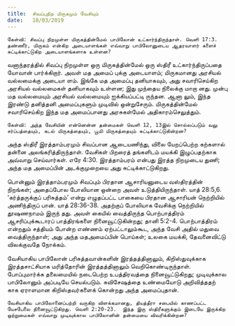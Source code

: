 ```yaml
---
title:  சிவப்புநிற மிருகமும் வேசியும்
date:   18/03/2019
---
```


`கேள்வி: சிவப்பு நிறமுள்ள மிருகத்தின்மேல் பாபிலோன் உட்கார்ந்திருந்தாள். வெளி 17:3.    தண்ணீர், மிருகம் என்கிற அடையாளங்கள் எவ்வாறு பாபிலோனுடைய ஆதரவாளர் களைச் சுட்டிக்காட்டுகிற அடையாளங்களாக உள்ளன?`

வனாந்தரத்தில் சிவப்பு நிறமுள்ள ஒரு மிருகத்தின்மேல் ஒரு ஸ்திரீ உட்கார்ந்திருப்பதை யோவான் பார்க்கிறார்.  அவள் மத அமைப் புக்கு அடையாளம்; மிருகமானது அரசியல் வல்லமைக்கு அடையா ளம்.  இங்கே மத அமைப்பு தனியாகவும், அது சவாரிசெய்கிற அரசியல் வல்லமைகள் தனியாகவும் உள்ளன; இது முந்தைய நிலைக்கு மாறா னது. முன்பு மத வல்லமையும் அரசியல் வல்லமையும் ஐக்கியப்பட்டி ருந்தன.  ஆனா லும், இந்த இரண்டு தனித்தனி அமைப்புகளும் முடிவில் ஒன்றுசேரும்.  மிருகத்தின்மேல் சவாரிசெய்கிற இந்த மத அமைப்பானது அரசுகள்மேல் அதிகாரம்செலுத்தும்.

`கேள்வி: அந்த வேசியின் என்னென்ன தன்மைகள் வெளி 12, 13இல் சொல்லப்படும் வலு சர்ப்பத்தையும், கடல் மிருகத்தையும், பூமி மிருகத்தையும் சுட்டிக்காட்டுகின்றன?`

அந்த ஸ்திரீ இரத்தாம்பரமும் சிவப்பான ஆடையணிந்து, விலை யேறப்பெற்ற கற்களால் தன்னை அலங்கரித்திருந்தாள்.  வேசிகள் பிறரைத் தங்களிடம் மயக்கி இழுப்பதற்காக அவ்வாறு செய்வார்கள். எரே 4:30.  இரத்தாம்பரம் என்பது இரத்த நிறமுடைய துணி; அந்த மத அமைப்பின் அடக்குமுறையை அது சுட்டிக்காட்டுகிறது.  

பொன்னும் இரத்தாம்பரமும் சிவப்பும் பிரதான ஆசாரியனுடைய வஸ்திரத்தின் நிறங்கள்; அதைப்போல போலியான ஒன்றை அவள் உடுத்தியிருந்தாள். யாத் 28:5,6.  ‘கர்த்தருக்குப் பரிசுத்தம்’ என்று எழுதப்பட்ட பாகையை பிரதான ஆசாரியன் நெற்றியில் அணிந்திருப் பான். யாத் 28:36-38. அதற்குப் போலியாக வேசிக்கு நெற்றியில் தூஷணநாமம் இருந் தது.  அவள் கையில் வைத்திருந்த பொற்பாத்திரம் ஆசரிப்புக்கூடாரப் பாத்திரங்களை நினைவூட்டுகின்றது; தானி 5:2-4.  பொற்பாத்திரம் என்றதும் சத்தியம் போன்ற எண்ணம் ஏற்பட்டாலும்கூட, அந்த வேசி அதில் மதுவை வைத்திருந்தாள்; அது அந்த மதஅமைப்பின் பொய்கள்; உலகை மயக்கி, தேவனைவிட்டு விலக்குவதே நோக்கம்.

வேசியாகிய பாபிலோன் பரிசுத்தவான்களின் இரத்தத்தினாலும், கிறிஸ்துவுக்காக இரத்தசாட்சியாக மரித்தோரின் இரத்தத்தினாலும் வெறிகொண்டிருந்தாள்.  போப்புமார்க்க தலைமையில் நடைபெற்ற உபத்திரவத்தை நினைவூட்டுகிறது; முடிவுக்கால பாபிலோனும் அப்படியே செயல்படும்.  சுவிசேஷத்தை உண்மையோடு அறிவித்ததற் காக ஏராளமான கிறிஸ்தவர்களைக் கொன்றது அந்த அமைப்புதான்.

`வேசியாகிய பாபிலோனைப்பற்றி வருகிற விளக்கமானது, தியத்தீரா சபையில் காணப்பட்ட யேசபேலை நினைவூட்டுகிறது. வெளி 2:20-23.  இந்த இரு ஸ்திரீகளுக்கும் இடையே இருக்கிற ஒற்றுமைகள் எவ்வாறு முடிவுக்கால பாபிலோனின் தன்மையை விவரிக்கின்றன?`